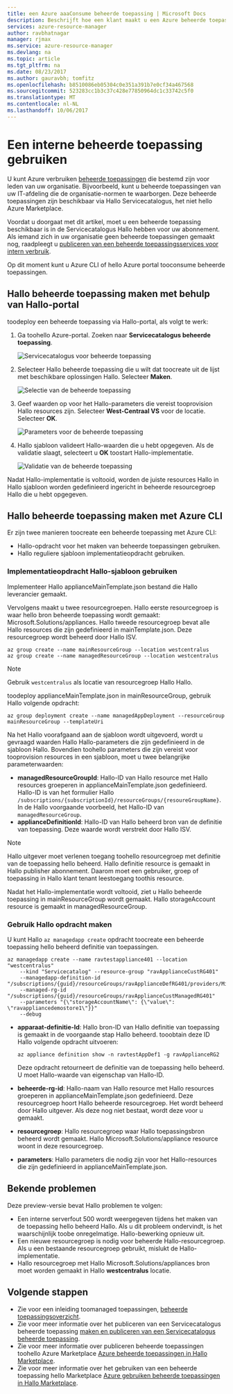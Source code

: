 ```yaml
---
title: een Azure aaaConsume beheerde toepassing | Microsoft Docs
description: Beschrijft hoe een klant maakt u een Azure beheerde toepassing uit gepubliceerde bestanden.
services: azure-resource-manager
author: ravbhatnagar
manager: rjmax
ms.service: azure-resource-manager
ms.devlang: na
ms.topic: article
ms.tgt_pltfrm: na
ms.date: 08/23/2017
ms.author: gauravbh; tomfitz
ms.openlocfilehash: b8510086eb05304c0e351a391b7e0cf34a467568
ms.sourcegitcommit: 523283cc1b3c37c428e77850964dc1c33742c5f0
ms.translationtype: MT
ms.contentlocale: nl-NL
ms.lasthandoff: 10/06/2017
---
```

# <a name="consume-an-internal-managed-application"></a>Een interne beheerde toepassing gebruiken

U kunt Azure verbruiken [beheerde toepassingen](managed-application-overview.md) die bestemd zijn voor leden van uw organisatie. Bijvoorbeeld, kunt u beheerde toepassingen van uw IT-afdeling die de organisatie-normen te waarborgen. Deze beheerde toepassingen zijn beschikbaar via Hallo Servicecatalogus, het niet hello Azure Marketplace.

Voordat u doorgaat met dit artikel, moet u een beheerde toepassing beschikbaar is in de Servicecatalogus Hallo hebben voor uw abonnement. Als iemand zich in uw organisatie geen beheerde toepassingen gemaakt nog, raadpleegt u [publiceren van een beheerde toepassingsservices voor intern verbruik](managed-application-publishing.md).

Op dit moment kunt u Azure CLI of hello Azure portal tooconsume beheerde toepassingen.

## <a name="create-hello-managed-application-by-using-hello-portal"></a>Hallo beheerde toepassing maken met behulp van Hallo-portal

toodeploy een beheerde toepassing via Hallo-portal, als volgt te werk:

1. Ga toohello Azure-portal. Zoeken naar **Servicecatalogus beheerde toepassing**.

   ![Servicecatalogus voor beheerde toepassing](./media/managed-application-consumption/create-service-catalog-managed-application.png)

1. Selecteer Hallo beheerde toepassing die u wilt dat toocreate uit de lijst met beschikbare oplossingen Hallo. Selecteer **Maken**.

   ![Selectie van de beheerde toepassing](./media/managed-application-consumption/select-offer.png)

1. Geef waarden op voor het Hallo-parameters die vereist tooprovision Hallo resources zijn. Selecteer **West-Centraal VS** voor de locatie. Selecteer **OK**.

   ![Parameters voor de beheerde toepassing](./media/managed-application-consumption/input-parameters.png)

1. Hallo sjabloon valideert Hallo-waarden die u hebt opgegeven. Als de validatie slaagt, selecteert u **OK** toostart Hallo-implementatie.

   ![Validatie van de beheerde toepassing](./media/managed-application-consumption/validation.png)

Nadat Hallo-implementatie is voltooid, worden de juiste resources Hallo in Hallo sjabloon worden gedefinieerd ingericht in beheerde resourcegroep Hallo die u hebt opgegeven.

## <a name="create-hello-managed-application-by-using-azure-cli"></a>Hallo beheerde toepassing maken met Azure CLI

Er zijn twee manieren toocreate een beheerde toepassing met Azure CLI:

* Hallo-opdracht voor het maken van beheerde toepassingen gebruiken.
* Hallo reguliere sjabloon implementatieopdracht gebruiken.

### <a name="use-hello-template-deployment-command"></a>Implementatieopdracht Hallo-sjabloon gebruiken

Implementeer Hallo applianceMainTemplate.json bestand die Hallo leverancier gemaakt.

Vervolgens maakt u twee resourcegroepen. Hallo eerste resourcegroep is waar hello bron beheerde toepassing wordt gemaakt: Microsoft.Solutions/appliances. Hallo tweede resourcegroep bevat alle Hallo resources die zijn gedefinieerd in mainTemplate.json. Deze resourcegroep wordt beheerd door Hallo ISV.

```azurecli
az group create --name mainResourceGroup --location westcentralus
az group create --name managedResourceGroup --location westcentralus
```

> [!NOTE]
> Gebruik `westcentralus` als locatie van resourcegroep Hallo Hallo.
>

toodeploy applianceMainTemplate.json in mainResourceGroup, gebruik Hallo volgende opdracht:

```azurecli
az group deployment create --name managedAppDeployment --resourceGroup mainResourceGroup --templateUri
```

Na het Hallo voorafgaand aan de sjabloon wordt uitgevoerd, wordt u gevraagd waarden Hallo Hallo-parameters die zijn gedefinieerd in de sjabloon Hallo. Bovendien toohello parameters die zijn vereist voor tooprovision resources in een sjabloon, moet u twee belangrijke parameterwaarden:

- **managedResourceGroupId**: Hallo-ID van Hallo resource met Hallo resources groeperen in applianceMainTemplate.json gedefinieerd. Hallo-ID is van het formulier Hallo `/subscriptions/{subscriptionId}/resourceGroups/{resoureGroupName}`. In de Hallo voorgaande voorbeeld, het Hallo-ID van `managedResourceGroup`.
- **applianceDefinitionId**: Hallo-ID van Hallo beheerd bron van de definitie van toepassing. Deze waarde wordt verstrekt door Hallo ISV.

> [!NOTE]
> Hallo uitgever moet verlenen toegang toohello resourcegroep met definitie van de toepassing hello beheerd. Hallo definitie resource is gemaakt in Hallo publisher abonnement. Daarom moet een gebruiker, groep of toepassing in Hallo klant tenant leestoegang toothis resource.

Nadat het Hallo-implementatie wordt voltooid, ziet u Hallo beheerde toepassing in mainResourceGroup wordt gemaakt. Hallo storageAccount resource is gemaakt in managedResourceGroup.

### <a name="use-hello-create-command"></a>Gebruik Hallo opdracht maken

U kunt Hallo `az managedapp create` opdracht toocreate een beheerde toepassing hello beheerd definitie van toepassingen.

```azurecli
az managedapp create --name ravtestappliance401 --location "westcentralus"
    --kind "Servicecatalog" --resource-group "ravApplianceCustRG401"
    --managedapp-definition-id "/subscriptions/{guid}/resourceGroups/ravApplianceDefRG401/providers/Microsoft.Solutions/applianceDefinitions/ravtestAppDef401"
    --managed-rg-id "/subscriptions/{guid}/resourceGroups/ravApplianceCustManagedRG401"
    --parameters "{\"storageAccountName\": {\"value\": \"ravappliancedemostore1\"}}"
    --debug
```

* **apparaat-definitie-Id**: Hallo bron-ID van Hallo definitie van toepassing is gemaakt in de voorgaande stap Hallo beheerd. tooobtain deze ID Hallo volgende opdracht uitvoeren:

  ```azurecli
  az appliance definition show -n ravtestAppDef1 -g ravApplianceRG2
  ```

  Deze opdracht retourneert de definitie van de toepassing hello beheerd. U moet Hallo-waarde van eigenschap van Hallo-ID.

* **beheerde-rg-id**: Hallo-naam van Hallo resource met Hallo resources groeperen in applianceMainTemplate.json gedefinieerd. Deze resourcegroep hoort Hallo beheerde resourcegroep. Het wordt beheerd door Hallo uitgever. Als deze nog niet bestaat, wordt deze voor u gemaakt.
* **resourcegroep**: Hallo resourcegroep waar Hallo toepassingsbron beheerd wordt gemaakt. Hallo Microsoft.Solutions/appliance resource woont in deze resourcegroep.
* **parameters**: Hallo parameters die nodig zijn voor het Hallo-resources die zijn gedefinieerd in applianceMainTemplate.json.

## <a name="known-issues"></a>Bekende problemen

Deze preview-versie bevat Hallo problemen te volgen:

* Een interne serverfout 500 wordt weergegeven tijdens het maken van de toepassing hello beheerd Hallo. Als u dit probleem ondervindt, is het waarschijnlijk toobe onregelmatige. Hallo-bewerking opnieuw uit.
* Een nieuwe resourcegroep is nodig voor beheerde Hallo-resourcegroep. Als u een bestaande resourcegroep gebruikt, mislukt de Hallo-implementatie.
* Hallo resourcegroep met Hallo Microsoft.Solutions/appliances bron moet worden gemaakt in Hallo **westcentralus** locatie.

## <a name="next-steps"></a>Volgende stappen

* Zie voor een inleiding toomanaged toepassingen, [beheerde toepassingsoverzicht](managed-application-overview.md).
* Zie voor meer informatie over het publiceren van een Servicecatalogus beheerde toepassing [maken en publiceren van een Servicecatalogus beheerde toepassing](managed-application-publishing.md).
* Zie voor meer informatie over publiceren beheerde toepassingen toohello Azure Marketplace [Azure beheerde toepassingen in Hallo Marketplace](managed-application-author-marketplace.md).
* Zie voor meer informatie over het gebruiken van een beheerde toepassing hello Marketplace [Azure gebruiken beheerde toepassingen in Hallo Marketplace](managed-application-consume-marketplace.md).
